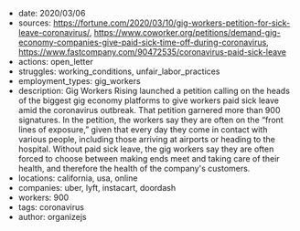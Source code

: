 - date: 2020/03/06
- sources: https://fortune.com/2020/03/10/gig-workers-petition-for-sick-leave-coronavirus/, https://www.coworker.org/petitions/demand-gig-economy-companies-give-paid-sick-time-off-during-coronavirus, https://www.fastcompany.com/90472535/coronavirus-paid-sick-leave
- actions: open_letter
- struggles: working_conditions, unfair_labor_practices
- employment_types: gig_workers
- description: Gig Workers Rising launched a petition calling on the heads of the biggest gig economy platforms to give workers paid sick leave amid the coronavirus outbreak. That petition garnered more than 900 signatures. In the petition, the workers say they are often on the “front lines of exposure,” given that every day they come in contact with various people, including those arriving at airports or heading to the hospital. Without paid sick leave, the gig workers say they are often forced to choose between making ends meet and taking care of their health, and therefore the health of the company's customers. 
- locations: california, usa, online
- companies: uber, lyft, instacart, doordash
- workers: 900
- tags: coronavirus
- author: organizejs
